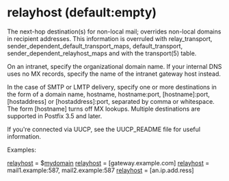 # relayhost (default:empty) 


The next-hop destination(s) for non-local mail; overrides non-local
domains in recipient addresses. This information is overruled with
relay_transport, sender_dependent_default_transport_maps,
default_transport, sender_dependent_relayhost_maps
and with the transport(5) table.



On an intranet, specify the organizational domain name. If your
internal DNS uses no MX records, specify the name of the intranet
gateway host instead.



In the case of SMTP or LMTP delivery, specify one or more destinations
in the form of a domain name, hostname, hostname:port, [hostname]:port,
[hostaddress] or [hostaddress]:port, separated by comma or whitespace.
The form [hostname] turns off MX lookups. Multiple destinations are
supported in Postfix 3.5 and later.



If you're connected via UUCP, see the UUCP_README file for useful
information.



Examples:



<a href="postconf.5.html#relayhost">relayhost</a> = $<a href="postconf.5.html#mydomain">mydomain</a>
<a href="postconf.5.html#relayhost">relayhost</a> = [gateway.example.com]
<a href="postconf.5.html#relayhost">relayhost</a> = mail1.example:587, mail2.example:587
<a href="postconf.5.html#relayhost">relayhost</a> = [an.ip.add.ress]



